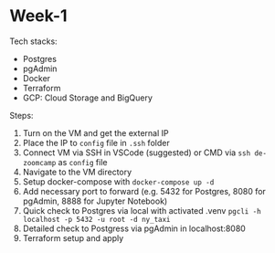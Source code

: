 # Week-1
Tech stacks:
- Postgres
- pgAdmin
- Docker
- Terraform
- GCP: Cloud Storage and BigQuery

Steps:
1. Turn on the VM and get the external IP
2. Place the IP to `config` file in `.ssh` folder
3. Connect VM via SSH in VSCode (suggested) or CMD via `ssh de-zoomcamp` as `config` file
4. Navigate to the VM directory 
5. Setup docker-compose with `docker-compose up -d`
6. Add necessary port to forward (e.g. 5432 for Postgres, 8080 for pgAdmin, 8888 for Jupyter Notebook)
6. Quick check to Postgres via local with activated .venv `pgcli -h localhost -p 5432 -u root -d ny_taxi`
7. Detailed check to Postgress via pgAdmin in localhost:8080
8. Terraform setup and apply